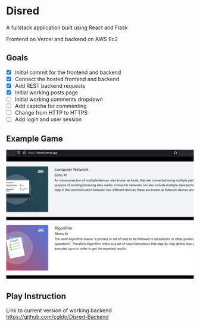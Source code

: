 # Disred
A fullstack application built using React and Flask

Frontend on Vercel and backend on AWS Ec2

## Goals
- [x] Initial commit for the frontend and backend
- [x] Connect the hosted frontend and backend
- [x] Add REST backend requests
- [x] Initial working posts page
- [ ] Initial working comments dropdown
- [ ] Add captcha for commenting
- [ ] Change from HTTP to HTTPS
- [ ] Add login and user session
## Example Game

![Gameplay](demo.jpg?raw=true "Demo screen")
## Play Instruction

Link to current version of working backend
https://github.com/cgldo/Disred-Backend











